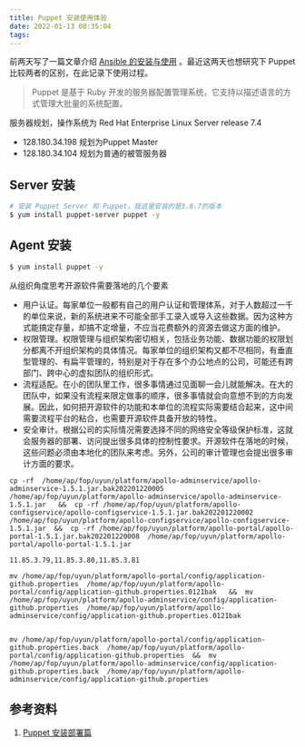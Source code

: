 ```yaml
---
title: Puppet 安装使用体验
date: 2022-01-13 08:35:04
tags:
---
```


前两天写了一篇文章介绍 [Ansible 的安装与使用](http://www.edulinks.cn/2022/01/04/20220104-run-ansible-offline/) 。最近这两天也想研究下 Puppet 比较两者的区别，在此记录下使用过程。

> Puppet 是基于 Ruby 开发的服务器配置管理系统，它支持以描述语言的方式管理大批量的系统配置。

服务器规划，操作系统为 Red Hat Enterprise Linux Server release 7.4

* 128.180.34.198 规划为Puppet Master
* 128.180.34.104 规划为普通的被管服务器

## Server 安装

```sh
# 安装 Puppet Server 和 Puppet，我这里安装的是3.8.7的版本
$ yum install puppet-server puppet -y
```

## Agent 安装

```sh
$ yum install puppet -y
```





从组织角度思考开源软件需要落地的几个要素

* 用户认证。每家单位一般都有自己的用户认证和管理体系，对于人数超过一千的单位来说，新的系统进来不可能全部手工录入或导入这些数据。因为这种方式能搞定存量，却搞不定增量，不应当花费额外的资源去做这方面的维护。
* 权限管理。权限管理与组织架构密切相关，包括业务功能、数据功能的权限划分都离不开组织架构的具体情况。每家单位的组织架构又都不尽相同，有垂直型管理的、有扁平管理的，特别是对于存在多个办公地点的公司，可能还有跨部门、跨中心的虚拟团队的组织形式。
* 流程适配。在小的团队里工作，很多事情通过见面聊一会儿就能解决。在大的团队中，如果没有流程来限定做事的顺序，很多事情就会向意想不到的方向发展。因此，如何把开源软件的功能和本单位的流程实际需要结合起来，这中间需要流程平台的粘合，也需要开源软件具备开放的特性。
* 安全审计。根据公司的实际情况需要选择不同的网络安全等级保护标准，这就会服务器的部署、访问提出很多具体的控制性要求。开源软件在落地的时候，这些问题必须由本地化的团队来考虑。另外，公司的审计管理也会提出很多审计方面的要求。

```
cp -rf  /home/ap/fop/uyun/platform/apollo-adminservice/apollo-adminservice-1.5.1.jar.bak202201220005  /home/ap/fop/uyun/platform/apollo-adminservice/apollo-adminservice-1.5.1.jar   &&  cp -rf /home/ap/fop/uyun/platform/apollo-configservice/apollo-configservice-1.5.1.jar.bak202201220002  /home/ap/fop/uyun/platform/apollo-configservice/apollo-configservice-1.5.1.jar  &&  cp -rf /home/ap/fop/uyun/platform/apollo-portal/apollo-portal-1.5.1.jar.bak202201220008  /home/ap/fop/uyun/platform/apollo-portal/apollo-portal-1.5.1.jar

11.85.3.79,11.85.3.80,11.85.3.81

mv /home/ap/fop/uyun/platform/apollo-portal/config/application-github.properties  /home/ap/fop/uyun/platform/apollo-portal/config/application-github.properties.0121bak   &&  mv /home/ap/fop/uyun/platform/apollo-adminservice/config/application-github.properties  /home/ap/fop/uyun/platform/apollo-adminservice/config/application-github.properties.0121bak


mv /home/ap/fop/uyun/platform/apollo-portal/config/application-github.properties.back  /home/ap/fop/uyun/platform/apollo-portal/config/application-github.properties  &&  mv /home/ap/fop/uyun/platform/apollo-adminservice/config/application-github.properties.back  /home/ap/fop/uyun/platform/apollo-adminservice/config/application-github.properties
```

## 参考资料

1. [Puppet 安装部署篇](https://blog.51cto.com/215687833/1962448)
